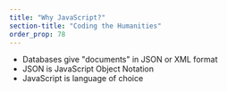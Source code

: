 ```yaml
---
title: "Why JavaScript?"
section-title: "Coding the Humanities"
order_prop: 78
---
```


+ Databases give "documents" in JSON or XML format
+ JSON is JavaScript Object Notation
+ JavaScript is language of choice



